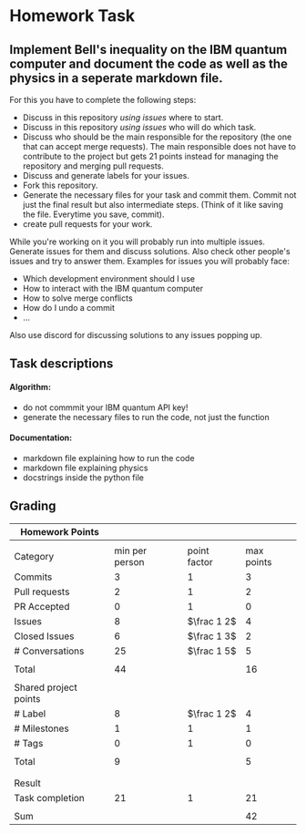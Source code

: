 # Homework Task

**Implement Bell's inequality on the IBM quantum computer and document the code as well as the physics in a seperate markdown file.**
---

For this you have to complete the following steps:

- Discuss in this repository *using issues* where to start.
- Discuss in this repository *using issues* who will do which task.
- Discuss who should be the main responsible for the repository (the one that can accept merge requests). The main responsible does not have to contribute to the project but gets 21 points instead for managing the repository and merging pull requests.
- Discuss and generate labels for your issues.
- Fork this repository.
- Generate the necessary files for your task and commit them. Commit not just the final result but also intermediate steps. (Think of it like saving the file. Everytime you save, commit).
- create pull requests for your work.

While you're working on it you will probably run into multiple issues. Generate issues for them and discuss solutions. Also check other people's issues and try to answer them. Examples for issues you will probably face:

- Which development environment should I use
- How to interact with the IBM quantum computer
- How to solve merge conflicts
- How do I undo a commit
- ...

Also use discord for discussing solutions to any issues popping up.

## Task descriptions
#### Algorithm:
- do not commmit your IBM quantum API key!
- generate the necessary files to run the code, not just the function

#### Documentation:
- markdown file explaining how to run the code
- markdown file explaining physics
- docstrings inside the python file

## Grading

| Homework Points                  |                |              |            |
| -------------------------------- | -------------- | ------------ | ---------- |
|                                  |                |              |            |
| Category                         | min per person | point factor | max points |
| Commits                          | 3              | 1            | 3          |
| Pull requests                    | 2              | 1            | 2          |
| PR Accepted                      | 0              | 1            | 0          |
| Issues                           | 8              | $\frac 1 2$  | 4          |
| Closed Issues                    | 6              | $\frac 1 3$  | 2          |
| \# Conversations                 | 25             | $\frac 1 5$  | 5          |
|                                  |                |              |            |
| Total                            | 44             |              | 16         |
|                                  |                |              |            |
| Shared project points            |                |              |            |
| \# Label                         | 8              | $\frac 1 2$  | 4          |
| \# Milestones                    | 1              | 1            | 1          |
| \# Tags                          | 0              | 1            | 0          |
|                                  |                |              |            |
| Total                            | 9              |              | 5          |
|                                  |                |              |            |
|                                  |                |              |            |
| Result                           |                |              |            |
| Task completion                  | 21             | 1            | 21         |
|                                  |                |              |            |
| Sum                              |                |              | 42         |
